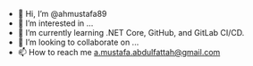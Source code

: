- 👋 Hi, I’m @ahmustafa89
- 👀 I’m interested in ...
- 🌱 I’m currently learning .NET Core, GitHub, and GitLab CI/CD.
- 💞️ I’m looking to collaborate on ...
- 📫 How to reach me a.mustafa.abdulfattah@gmail.com

<!---
ahmustafa89/ahmustafa89 is a ✨ special ✨ repository because its `README.md` (this file) appears on your GitHub profile.
You can click the Preview link to take a look at your changes.
--->
